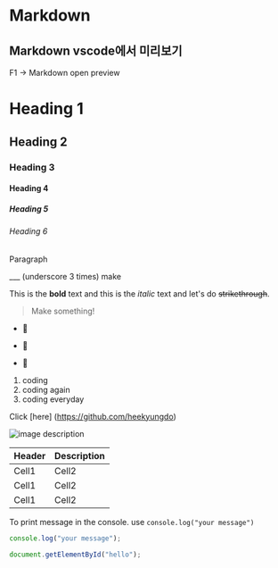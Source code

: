 # Markdown

## Markdown vscode에서 미리보기

F1 -> Markdown open preview

<!-- Heading -->

# Heading 1

## Heading 2

### Heading 3

#### Heading 4

##### Heading 5

###### Heading 6

Paragraph

<!-- Line -->

\_\_\_ (underscore 3 times) make 

<!-- Test attributes -->

This is the **bold** text and this is the _italic_ text and let's do ~~strikethrough~~.

<!-- Quote -->

> Make something!

<!-- Bullet list -->

- 🍨

* 🍟

- 🍉

<!-- Numbered list -->

1. coding
2. coding again
3. coding everyday

<!-- Link -->

Click [here] (https://github.com/heekyungdo)

<!-- Image -->

![image description](https://www.myamcat.com/blog/wp-content/uploads/2017/02/front-end-developer-wanted-illustration-e1487757289647.jpg)

<!-- Table -->
<!-- |--| -->
<!-- 중간정렬 |:--:| -->
<!-- 왼쪽정렬 |:--| -->
<!-- 오른쪽정렬 |--:| -->

| Header | Description |
| ------ | ----------- |
| Cell1  | Cell2       |
| Cell1  | Cell2       |
| Cell1  | Cell2       |

<!-- Code -->

To print message in the console. use `console.log("your message")`

```ts
console.log("your message");
```

```js
document.getElementById("hello");
```
